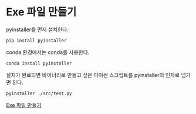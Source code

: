# Exe 파일 만들기

pyinstaller를 먼저 설치한다.

```shell
pip install pyinstaller
```

conda 환경에서는 conda를 사용한다.

```shell
conda install pyinstaller
```

설치가 완료되면 바이너리로 만들고 싶은 파이썬 스크립트를 pyinstaller의 인자로 넘기면 된다.

```shell
pyinstaller ./src/test.py 
```

[Exe 파일 만들기](https://newsight.tistory.com/315?category=3)
